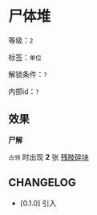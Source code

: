 # 尸体堆

等级：`2`

标签：`单位`

解锁条件：`?`

内部id：`?`

## 效果

**尸解**

`占领` 时出现 **2** 张 [残肢碎块](残肢碎块.md)

## CHANGELOG

- [0.1.0] 引入
